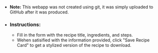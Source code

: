 - **Note:** This webapp was not created using git, it was simply uploaded to GitHub after it was produced.

- ### Instructions:
    - Fill in the form with the recipe title, ingredients, and steps.
    - Wehen satisified with the information provided, click "Save Recipe Card" to get a stylized version of the recipe to download.

